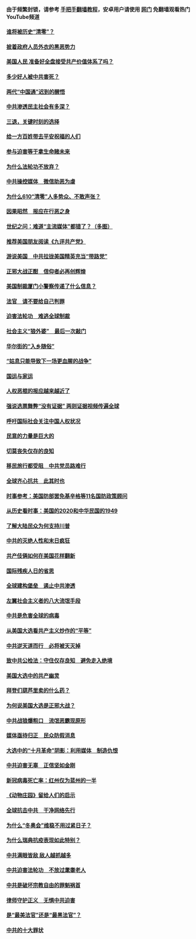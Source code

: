 #### 由于频繁封锁，请参考 [手把手翻墙教程](https://github.com/gfw-breaker/guides/wiki/)，安卓用户请使用 [网门](https://github.com/gfw-breaker/nogfw/blob/master/dl.md?t=12311800) 免翻墙观看热门YouTube频道 

#### [谁将被历史“清零”？](../pages/251/417485.md?t=12311800) 

#### [披着政府人员外衣的黑恶势力](../pages/251/417442.md?t=12311800) 

#### [美国人民 准备好全盘接受共产价值体系了吗？](../pages/251/417491.md?t=12311800) 

#### [多少好人被中共害死？](../pages/251/417144.md?t=12311800) 

#### [两代“中国通”迟到的醒悟](../pages/251/417064.md?t=12311800) 

#### [中共渗透民主社会有多深？](../pages/251/417063.md?t=12311800) 

#### [三退，关键时刻的选择](../pages/251/416969.md?t=12311800) 

#### [给一方百姓带去平安祝福的人们](../pages/251/416941.md?t=12311800) 

#### [参与迫害等于拿生命赌未来](../pages/251/416856.md?t=12311800) 

#### [为什么法轮功不放弃？](../pages/251/416864.md?t=12311800) 

#### [中共操控媒体　微信助恶为虐](../pages/251/416724.md?t=12311800) 

#### [为什么610“清零”人多势众、不敢声张？](../pages/251/416632.md?t=12311800) 

#### [因果昭然　报应在行恶之身](../pages/251/416582.md?t=12311800) 

#### [世纪之问：难道“主流媒体”都错了？（多图）](../pages/251/416571.md?t=12311800) 

#### [推荐美国朋友阅读《九评共产党》](../pages/251/416510.md?t=12311800) 

#### [游说美国　中共拉拢美国精英充当“带路党”](../pages/251/416529.md?t=12311800) 

#### [正邪大战正酣　信仰者必再创辉煌](../pages/251/416433.md?t=12311800) 

#### [美国制裁厦门小警察传递了什么信息？](../pages/251/416432.md?t=12311800) 

#### [法官　请不要给自己判罪](../pages/251/416379.md?t=12311800) 

#### [迫害法轮功　难逃全球制裁](../pages/251/416380.md?t=12311800) 

#### [社会主义“狼外婆”　最后一次敲门](../pages/251/416394.md?t=12311800) 

#### [华尔街的“入乡随俗”](../pages/251/416395.md?t=12311800) 

#### [“姑息只能导致下一场更血腥的战争”](../pages/251/416223.md?t=12311800) 

#### [国运与家运](../pages/251/416224.md?t=12311800) 

#### [人权恶棍的报应越来越近了](../pages/251/416276.md?t=12311800) 

#### [强说选票舞弊“没有证据” 两则证据视频传遍全球](../pages/251/416227.md?t=12311800) 

#### [呼吁国际社会关注中国人权状况](../pages/251/416135.md?t=12311800) 

#### [民意的力量是巨大的](../pages/251/416222.md?t=12311800) 

#### [切莫丧失仅存的良知](../pages/251/416134.md?t=12311800) 

#### [移民旅行都受阻　中共党员路难行](../pages/251/416033.md?t=12311800) 

#### [全球齐心抗共　此其时也](../pages/251/415989.md?t=12311800) 

#### [时事参考：美国防部罢免基辛格等11名国防政策顾问](../pages/251/415970.md?t=12311800) 

#### [从历史看时事：美国的2020和中华民国的1949](../pages/251/415949.md?t=12311800) 

#### [了解大陆民众为何支持川普](../pages/251/415950.md?t=12311800) 

#### [中共的灭绝人性和末日疯狂](../pages/251/415944.md?t=12311800) 

#### [共产伎俩如何在美国花样翻新](../pages/251/415908.md?t=12311800) 

#### [国际残疾人日的省思](../pages/251/415849.md?t=12311800) 

#### [全球建构堡垒　遏止中共渗透](../pages/251/415850.md?t=12311800) 

#### [左翼社会主义者的八大流氓手段](../pages/251/415802.md?t=12311800) 

#### [中共是危害全球的病毒](../pages/251/415569.md?t=12311800) 

#### [从美国大选看共产主义炒作的“平等”](../pages/251/415654.md?t=12311800) 

#### [中共逆天道而行　必将被天灭掉](../pages/251/415626.md?t=12311800) 

#### [致中共公检法：守住仅存良知　避免走入绝境](../pages/251/415627.md?t=12311800) 

#### [美国大选中的共产幽灵](../pages/251/415618.md?t=12311800) 

#### [拜登们葫芦里卖的什么药？](../pages/251/415531.md?t=12311800) 

#### [为何说美国大选是正邪大战？](../pages/251/415530.md?t=12311800) 

#### [中共战狼爆粗口　流氓恶霸现原形](../pages/251/415426.md?t=12311800) 

#### [媒体亟待归正　民众防假消息](../pages/251/415402.md?t=12311800) 

#### [大选中的“十月革命”阴影：利用媒体　制造仇恨](../pages/251/415334.md?t=12311800) 

#### [中共迫害无辜　正信坚如金刚](../pages/251/415307.md?t=12311800) 

#### [新冠病毒死亡率：红州仅为蓝州的一半](../pages/251/415164.md?t=12311800) 

#### [《动物庄园》留给人们的启示](../pages/251/415178.md?t=12311800) 

#### [全球抗击中共　干净网络先行](../pages/251/415096.md?t=12311800) 

#### [为什么“冬奥会”维稳不用过紧日子？](../pages/251/414949.md?t=12311800) 

#### [为什么瑞典抗疫表现如此特别？](../pages/251/414950.md?t=12311800) 

#### [中共满眼皆敌 敌人越抓越多](../pages/251/415053.md?t=12311800) 

#### [中共迫害法轮功　不放过耄耋老人](../pages/251/414994.md?t=12311800) 

#### [中共是破坏宗教自由的罪魁祸首](../pages/251/414901.md?t=12311800) 

#### [律师守护正义　无惧中共迫害](../pages/251/414900.md?t=12311800) 

#### [是“最美法官”还是“最黑法官”？](../pages/251/414885.md?t=12311800) 

#### [中共的十大罪状](../pages/251/414772.md?t=12311800) 


